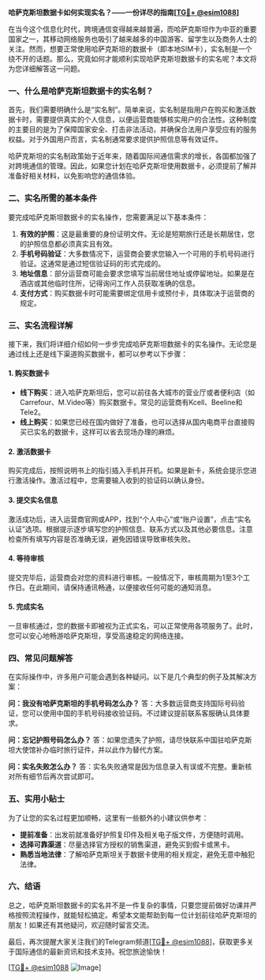 **哈萨克斯坦数据卡如何实现实名？——一份详尽的指南[[TG💪+ @esim1088](https://t.me/s/esim1088)]**

在当今这个信息化时代，跨境通信变得越来越普遍，而哈萨克斯坦作为中亚的重要国家之一，其移动网络服务也吸引了越来越多的中国游客、留学生以及商务人士的关注。然而，想要正常使用哈萨克斯坦的数据卡（即本地SIM卡），实名制是一个绕不开的话题。那么，究竟如何才能顺利实现哈萨克斯坦数据卡的实名呢？本文将为您详细解答这一问题。

### 一、什么是哈萨克斯坦数据卡的实名制？

首先，我们需要明确什么是“实名制”。简单来说，实名制是指用户在购买和激活数据卡时，需要提供真实的个人信息，以便运营商能够核实用户的合法性。这种制度的主要目的是为了保障国家安全、打击非法活动，并确保合法用户享受应有的服务权益。对于外国用户而言，实名制通常要求提供护照信息等有效证件。

哈萨克斯坦的实名制政策始于近年来，随着国际间通信需求的增长，各国都加强了对跨境通信的管理。因此，如果您计划在哈萨克斯坦使用数据卡，必须提前了解并准备好相关材料，以免影响您的通信体验。

### 二、实名所需的基本条件

要完成哈萨克斯坦数据卡的实名操作，您需要满足以下基本条件：

1. **有效的护照**：这是最重要的身份证明文件。无论是短期旅行还是长期居住，您的护照信息都必须真实且有效。
2. **手机号码验证**：大多数情况下，运营商会要求您输入一个可用的手机号码进行验证。这通常是通过短信验证码的形式完成的。
3. **地址信息**：部分运营商可能会要求您填写当前居住地址或停留地址。如果是在酒店或其他临时住所，记得询问工作人员获取准确的信息。
4. **支付方式**：购买数据卡时可能需要绑定信用卡或预付卡，具体取决于运营商的规定。

### 三、实名流程详解

接下来，我们将详细介绍如何一步步完成哈萨克斯坦数据卡的实名操作。无论您是通过线上还是线下渠道购买数据卡，都可以参考以下步骤：

#### 1. 购买数据卡

- **线下购买**：进入哈萨克斯坦后，您可以前往各大城市的营业厅或者便利店（如Carrefour、M.Video等）购买数据卡。常见的运营商有Kcell、Beeline和Tele2。
- **线上购买**：如果您已经在国内做好了准备，也可以选择从国内电商平台直接购买已实名的数据卡，这样可以省去现场办理的麻烦。

#### 2. 激活数据卡

购买完成后，按照说明书上的指引插入手机并开机。如果是新卡，系统会提示您进行激活操作。激活过程中，您需要输入收到的验证码以确认身份。

#### 3. 提交实名信息

激活成功后，进入运营商官网或APP，找到“个人中心”或“账户设置”，点击“实名认证”选项。根据提示逐步填写您的护照信息、联系方式以及其他必要信息。注意检查所有填写内容是否准确无误，避免因错误导致审核失败。

#### 4. 等待审核

提交完毕后，运营商会对您的资料进行审核。一般情况下，审核周期为1至3个工作日。在此期间，请保持通讯畅通，以便接收任何可能的通知消息。

#### 5. 完成实名

一旦审核通过，您的数据卡即被视为正式实名，可以正常使用各项服务了。此时，您可以安心地畅游哈萨克斯坦，享受高速稳定的网络连接。

### 四、常见问题解答

在实际操作中，许多用户可能会遇到各种疑问。以下是几个典型的例子及其解决方案：

**问：我没有哈萨克斯坦的手机号码怎么办？**
答：大多数运营商支持国际号码验证，您可以使用中国的手机号码接收验证码。不过建议提前联系客服确认具体要求。

**问：忘记护照号码怎么办？**
答：如果您遗失了护照，请尽快联系中国驻哈萨克斯坦大使馆补办临时旅行证件，并以此作为替代方案。

**问：实名失败怎么办？**
答：实名失败通常是因为信息录入有误或不完整。重新核对所有细节后再次尝试即可。

### 五、实用小贴士

为了让您的实名过程更加顺畅，这里有一些额外的小建议供参考：

- **提前准备**：出发前就准备好护照复印件及相关电子版文件，方便随时调用。
- **选择可靠渠道**：尽量选择官方授权的销售渠道，避免买到假卡或黑卡。
- **熟悉当地法律**：了解哈萨克斯坦关于数据卡使用的相关规定，避免无意中触犯法律。

### 六、结语

总之，哈萨克斯坦数据卡的实名并不是一件复杂的事情，只要您提前做好功课并严格按照流程操作，就能轻松搞定。希望本文能帮助到每一位计划前往哈萨克斯坦的朋友！如果还有其他疑问，欢迎随时留言交流。

最后，再次提醒大家关注我们的Telegram频道[[TG💪+ @esim1088](https://t.me/s/esim1088)]，获取更多关于国际通信的最新资讯和技术支持。祝您旅途愉快！

[[TG💪+ @esim1088](https://t.me/s/esim1088) ![Image](https://i.postimg.cc/4NQfJmqS/Snipaste-2025-05-13-00-14-12.png)]